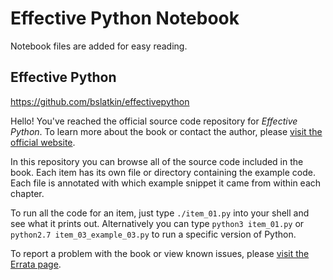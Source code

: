 # Effective Python Notebook
Notebook files are added for easy reading.

## Effective Python

https://github.com/bslatkin/effectivepython

Hello! You've reached the official source code repository for _Effective Python_. To learn more about the book or contact the author, please [visit the official website](http://www.effectivepython.com).

In this repository you can browse all of the source code included in the book. Each item has its own file or directory containing the example code. Each file is annotated with which example snippet it came from within each chapter.

To run all the code for an item, just type `./item_01.py` into your shell and see what it prints out. Alternatively you can type `python3 item_01.py` or `python2.7 item_03_example_03.py` to run a specific version of Python.

To report a problem with the book or view known issues, please [visit the Errata page](./Errata.md).
